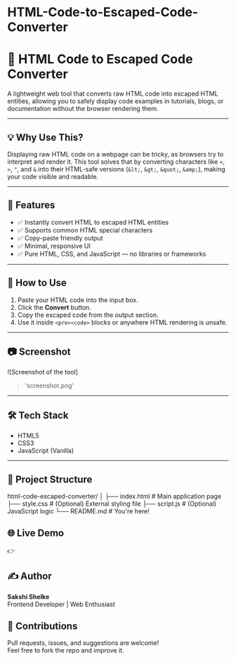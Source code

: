 # HTML-Code-to-Escaped-Code-Converter
# 🔄 HTML Code to Escaped Code Converter

A lightweight web tool that converts raw HTML code into escaped HTML entities, allowing you to safely display code examples in tutorials, blogs, or documentation without the browser rendering them.

---

## 💡 Why Use This?

Displaying raw HTML code on a webpage can be tricky, as browsers try to interpret and render it. This tool solves that by converting characters like `<`, `>`, `"`, and `&` into their HTML-safe versions (`&lt;`, `&gt;`, `&quot;`, `&amp;`), making your code visible and readable.

---

## 🚀 Features

- ✅ Instantly convert HTML to escaped HTML entities
- ✅ Supports common HTML special characters
- ✅ Copy-paste friendly output
- ✅ Minimal, responsive UI
- ✅ Pure HTML, CSS, and JavaScript — no libraries or frameworks

---

## 🔧 How to Use

1. Paste your HTML code into the input box.
2. Click the **Convert** button.
3. Copy the escaped code from the output section.
4. Use it inside `<pre><code>` blocks or anywhere HTML rendering is unsafe.

---

## 📷 Screenshot

![Screenshot of the tool] 
> 'screenshot.png'

---

## 🛠️ Tech Stack

- HTML5
- CSS3
- JavaScript (Vanilla)

---
## 📁 Project Structure

html-code-escaped-converter/
│
├── index.html # Main application page
├── style.css # (Optional) External styling file
├── script.js # (Optional) JavaScript logic
└── README.md # You're here!

## 🌐 Live Demo

👉   

## ✍️ Author

**Sakshi Shelke**  
Frontend Developer | Web Enthusiast  

## 🤝 Contributions

Pull requests, issues, and suggestions are welcome!  
Feel free to fork the repo and improve it.

